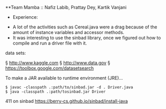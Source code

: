 **Team Mamba :: Nafiz Labib, Prattay Dey, Kartik Vanjani 

* Experience:
- A lot of the activities such as Cereal.java were a drag because of the amount of instance variables and accessor methods. 
- It was interesting to use the sinbad library, once we figured out how to compile and run a driver file with it.


data sets:

§ http://www.kaggle.com
§ http://www.data.gov
§ https://toolbox.google.com/datasetsearch


To make a JAR available to runtime environment (JRE)...

```
$ javac -classpath .:path/to/sinbad.jar -d . Driver.java
$ java -classpath .:path/tosinbad.jar Driver
```

411 on sinbad 
https://berry-cs.github.io/sinbad/install-java
